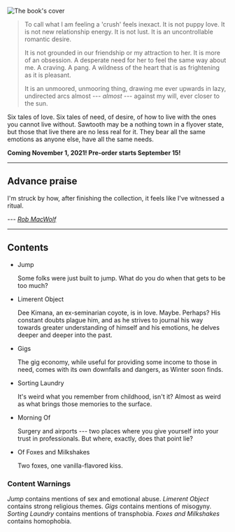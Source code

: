 ---
---

![The book's cover](/cover-front.jpg)

> To call what I am feeling a 'crush' feels inexact. It is not puppy love. It is not new relationship energy. It is not lust. It is an uncontrollable romantic desire.
>
> It is not grounded in our friendship or my attraction to her. It is more of an obsession. A desperate need for her to feel the same way about me. A craving. A pang. A wildness of the heart that is as frightening as it is pleasant.
>
> It is an unmoored, unmooring thing, drawing me ever upwards in lazy, undirected arcs almost --- *almost* --- against my will, ever closer to the sun.

Six tales of love. Six tales of need, of desire, of how to live with the ones you cannot live without. Sawtooth may be a nothing town in a flyover state, but those that live there are no less real for it. They bear all the same emotions as anyone else, have all the same needs.

**Coming November 1, 2021! Pre-order starts September 15!**

-----

## Advance praise

I'm struck by how, after finishing the collection, it feels like I've witnessed a ritual.

--- [*Rob MacWolf*](https://twitter.com/guywhowrotethis)

-----

## Contents

* Jump

  Some folks were just built to jump. What do you do when that gets to be too much?
* Limerent Object

  Dee Kimana, an ex-seminarian coyote, is in love. Maybe. Perhaps? His constant doubts plague him, and as he strives to journal his way towards greater understanding of himself and his emotions, he delves deeper and deeper into the past.
* Gigs

  The gig economy, while useful for providing some income to those in need, comes with its own downfalls and dangers, as Winter soon finds.
* Sorting Laundry

  It's weird what you remember from childhood, isn't it? Almost as weird as what brings those memories to the surface.
* Morning Of

  Surgery and airports --- two places where you give yourself into your trust in professionals. But where, exactly, does that point lie?
* Of Foxes and Milkshakes

  Two foxes, one vanilla-flavored kiss.

### Content Warnings

*Jump* contains mentions of sex and emotional abuse. *Limerent Object* contains strong religious themes. *Gigs* contains mentions of misogyny. *Sorting Laundry* contains mentions of transphobia. *Foxes and Milkshakes* contains homophobia.
